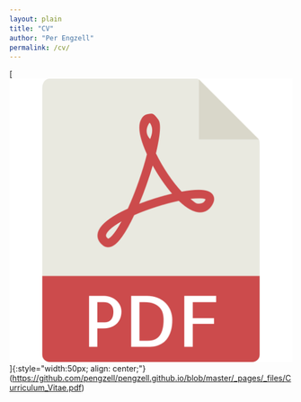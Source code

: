 ```yaml
---
layout: plain
title: "CV"
author: "Per Engzell"
permalink: /cv/
---
```


[<img src="pdficon.png">]{:style="width:50px; align: center;"}(https://github.com/pengzell/pengzell.github.io/blob/master/_pages/_files/Curriculum_Vitae.pdf)
